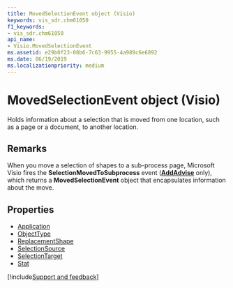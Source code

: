 ```yaml
---
title: MovedSelectionEvent object (Visio)
keywords: vis_sdr.chm61050
f1_keywords:
- vis_sdr.chm61050
api_name:
- Visio.MovedSelectionEvent
ms.assetid: e29b0f23-08b6-7c63-9955-4a989c6e6892
ms.date: 06/19/2019
ms.localizationpriority: medium
---
```



# MovedSelectionEvent object (Visio)

Holds information about a selection that is moved from one location, such as a page or a document, to another location.


## Remarks

When you move a selection of shapes to a sub-process page, Microsoft Visio fires the **SelectionMovedToSubprocess** event (**[AddAdvise](Visio.EventList.AddAdvise.md)** only), which returns a **MovedSelectionEvent** object that encapsulates information about the move.

## Properties

- [Application](Visio.MovedselectionEvent.Application.md)
- [ObjectType](Visio.MovedselectionEvent.ObjectType.md)
- [ReplacementShape](Visio.MovedSelectionEvent.ReplacementShape.md)
- [SelectionSource](Visio.MovedSelectionEvent.SelectionSource.md)
- [SelectionTarget](Visio.MovedSelectionEvent.SelectionTarget.md)
- [Stat](Visio.MovedSelectionEvent.Stat.md)


[!include[Support and feedback](~/includes/feedback-boilerplate.md)]
